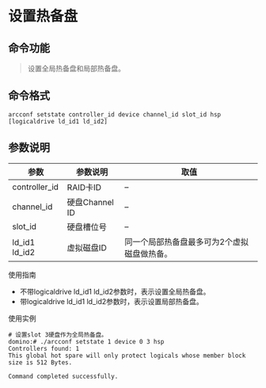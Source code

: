 # 设置热备盘

## 命令功能
>设置全局热备盘和局部热备盘。

## 命令格式
`arcconf setstate controller_id device channel_id slot_id hsp [logicaldrive ld_id1 ld_id2]`

## 参数说明
| 参数| 参数说明| 取值|
| ---- | ---- | ----|
| controller_id | RAID卡ID | –|
| channel_id | 硬盘Channel ID | –|
| slot_id | 硬盘槽位号 | –|
| ld_id1 ld_id2 | 虚拟磁盘ID | 同一个局部热备盘最多可为2个虚拟磁盘做热备。|

使用指南
- 不带logicaldrive ld_id1 ld_id2参数时，表示设置全局热备盘。
- 带logicaldrive ld_id1 ld_id2参数时，表示设置局部热备盘。

使用实例
~~~
# 设置slot 3硬盘作为全局热备盘。
domino:# ./arcconf setstate 1 device 0 3 hsp
Controllers found: 1 
This global hot spare will only protect logicals whose member block size is 512 Bytes. 

Command completed successfully.
~~~
